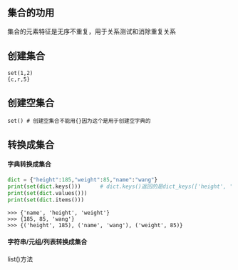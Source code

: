 ## 集合的功用
集合的元素特征是无序不重复，用于关系测试和消除重复关系
## 创建集合
```set(1,2)```  
```{c,r,5}```
## 创建空集合
```set() # 创建空集合不能用{}因为这个是用于创建空字典的```
## 转换成集合
#### 字典转换成集合
```python
dict = {"height":185,"weight":85,"name":"wang"}
print(set(dict.keys()))      # dict.keys()返回的是dict_keys(['height', 'weight', 'name'])，属于class “dict_keys”
print(set(dict.values()))
print(set(dict.items()))
```
```
>>> {'name', 'height', 'weight'}
>>> {185, 85, 'wang'}
>>> {('height', 185), ('name', 'wang'), ('weight', 85)}
```
#### 字符串/元组/列表转换成集合
list()方法
